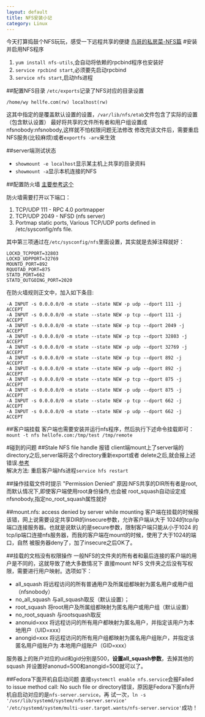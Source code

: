 ```yaml
---
layout: default
title: NFS安装小记
category: Linux
---
```

今天打算捣鼓个NFS玩玩，感受一下远程共享的便捷
[鸟哥的私房菜-NFS篇](http://linux.vbird.org/linux_server/0330nfs.php#nfsserver_exports)
#安装并启用NFS程序
1. `yum install nfs-utils`,会自动将依赖的rpcbind程序也安装好
2. `service rpcbind start`,必须要先启动rpcbind
3. `service nfs start`,启动hfs进程

##配置NFS目录
`/etc/exports`记录了NFS对应的目录设置

    /home/wy hellfe.com(rw) localhost(rw)

这其中指定的是覆盖默认设置的设置，`/var/lib/nfs/etab`文件包含了实际的设置（包含默认设置）
最好将共享的文件所有者和用户组设置成nfsnobody:nfsnobody,这样就不怕权限问题无法修改
修改完该文件后，需要重启NFS服务(比较麻烦)或者`exportfs -arv`来生效

##server端测试状态
+ `showmount -e localhost`显示某主机上共享的目录资料
+ `showmount -a`显示本机连接的NFS

##配置防火墙
[主要参考这个](http://eduardo-lago.blogspot.com/2012/02/installing-nfs-on-centos-62.html)

防火墙需要打开以下端口：

1. TCP/UDP 111 - RPC 4.0 portmapper
2. TCP/UDP 2049 - NFSD (nfs server)
3. Portmap static ports, Various TCP/UDP ports defined in /etc/sysconfig/nfs file.

其中第三项通过在`/etc/sysconfig/nfs`里面设置，其实就是去掉注释就好：

    LOCKD_TCPPORT=32803
    LOCKD_UDPPORT=32769
    MOUNTD_PORT=892
    RQUOTAD_PORT=875
    STATD_PORT=662
    STATD_OUTGOING_PORT=2020

在防火墙规则正文中，加入如下条目:

    -A INPUT -s 0.0.0.0/0 -m state --state NEW -p udp --dport 111 -j ACCEPT
    -A INPUT -s 0.0.0.0/0 -m state --state NEW -p tcp --dport 111 -j ACCEPT
    -A INPUT -s 0.0.0.0/0 -m state --state NEW -p tcp --dport 2049 -j ACCEPT
    -A INPUT -s 0.0.0.0/0 -m state --state NEW -p tcp --dport 32803 -j ACCEPT
    -A INPUT -s 0.0.0.0/0 -m state --state NEW -p udp --dport 32769 -j ACCEPT
    -A INPUT -s 0.0.0.0/0 -m state --state NEW -p tcp --dport 892 -j ACCEPT
    -A INPUT -s 0.0.0.0/0 -m state --state NEW -p udp --dport 892 -j ACCEPT
    -A INPUT -s 0.0.0.0/0 -m state --state NEW -p tcp --dport 875 -j ACCEPT
    -A INPUT -s 0.0.0.0/0 -m state --state NEW -p udp --dport 875 -j ACCEPT
    -A INPUT -s 0.0.0.0/0 -m state --state NEW -p tcp --dport 662 -j ACCEPT
    -A INPUT -s 0.0.0.0/0 -m state --state NEW -p udp --dport 662 -j ACCEPT

##客户端挂载
客户端也需要安装并运行nfs程序，然后执行下述命令挂载即可：
`mount -t nfs hellofe.com:/tmp/test /tmp/remote`

#碰到的问题
##Stale NFS file handle 报错
client端mount上了server端的directory之后,server端将这个directory重新export或者
delete之后,就会报上述错误.[参考](http://sysunconfig.net/unixtips/stale_nfs.txt)  
解决方法: 重启客户端hfs进程`service hfs restart`

##操作挂载文件时提示 "Permission Denied"
原因:NFS共享的DIR所有者是root,而默认情况下,即使客户端使用root身份操作,也会被
root_squash自动设定成nfsnobody,指定no_root_squash属性就好

##mount.nfs: access denied by server while mounting
客户端在挂载的时候报该错，网上说需要设定共享DIR的insecure参数，允许客户端从大于
1024的tcp/ip端口连接服务器。也就是说默认的是secure参数，限制客户端只能从小于1024
的tcp/ip端口连接nfs服务器，而我的客户端在mount的时候，使用了大于1024的端口，自然
被服务器deny了，加了insecure之后OK了。

##挂载的文档没有权限操作
一般NFS的文件夹的所有者和最后连接的客户端的用户是不同的，这就导致了绝大多数情况下
直接mount NFS 文件夹之后没有写权限，需要进行用户映射。选项如下：  
+ all_squash 将远程访问的所有普通用户及所属组都映射为匿名用户或用户组（nfsnobody）
+ no_all_squash 与all_squash取反（默认设置）；
+ root_squash 将root用户及所属组都映射为匿名用户或用户组（默认设置）
+ no_root_squash 与rootsquash取反
+ anonuid=xxx 将远程访问的所有用户都映射为匿名用户，并指定该用户为本地用户（UID=xxx）
+ anongid=xxx 将远程访问的所有用户组都映射为匿名用户组账户，并指定该匿名用户组账户为
本地用户组账户（GID=xxx）

服务器上的账户对应的uid和gid分别是500，**设置all_squash参数**，去掉其他的squash
并设置好anonud=500和anongid=500就可以了。

##Fedora下面开机自启动问题
直接`systemctl enable nfs.service`会报Failed to issue method call: No such file 
or directory错误，原因是Fedora下面nfs开机自启动对应的是`nfs-server.service`，再
试一次，`ln -s '/usr/lib/systemd/system/nfs-server.service' '/etc/systemd/system/multi-user.target.wants/nfs-server.service'`成功！
